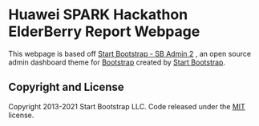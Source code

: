 # Huawei SPARK Hackathon ElderBerry Report Webpage

This webpage is based off [Start Bootstrap - SB Admin 2](https://startbootstrap.com/theme/sb-admin-2/)
, an open source admin dashboard theme for [Bootstrap](https://getbootstrap.com/) created by [Start Bootstrap](https://startbootstrap.com/).

## Copyright and License

Copyright 2013-2021 Start Bootstrap LLC. Code released under the [MIT](https://github.com/StartBootstrap/startbootstrap-resume/blob/master/LICENSE) license.
